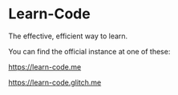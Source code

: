 Learn-Code
=====

The effective, efficient way to learn.

You can find the official instance at one of these:

https://learn-code.me

https://learn-code.glitch.me